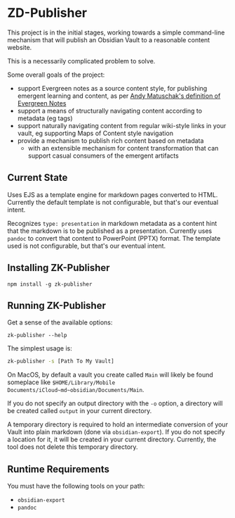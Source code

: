 # ZD-Publisher

This project is in the initial stages, working towards a simple command-line mechanism that will publish an Obsidian
Vault to a reasonable content website.

This is a necessarily complicated problem to solve.

Some overall goals of the project:

- support Evergreen notes as a source content style, for publishing emergent learning and content, as
  per [Andy Matuschak's definition of Evergreen Notes](https://notes.andymatuschak.org/Evergreen_note-writing_as_fundamental_unit_of_knowledge_work)
- support a means of structurally navigating content according to metadata (eg tags)
- support naturally navigating content from regular wiki-style links in your vault, eg supporting Maps of Content style
  navigation
- provide a mechanism to publish rich content based on metadata
    - with an extensible mechanism for content transformation that can support casual consumers of the emergent
      artifacts


## Current State

Uses EJS as a template engine for markdown pages converted to HTML. Currently the default template is not configurable,
but that's our eventual intent.

Recognizes `type: presentation` in markdown metadata as a content hint that the markdown is to be published as a
presentation. Currently uses `pandoc` to convert that content to PowerPoint (PPTX) format. The template used is not
configurable, but that's our eventual intent.

## Installing ZK-Publisher

`npm install -g zk-publisher`

## Running ZK-Publisher

Get a sense of the available options:

`zk-publisher --help`

The simplest usage is:

```bash
zk-publisher -s [Path To My Vault]
```

On MacOS, by default a vault you create called `Main` will likely be found someplace
like `$HOME/Library/Mobile Documents/iCloud~md~obsidian/Documents/Main`.

If you do not specify an output directory with the `-o` option, a directory will be created called `output` in your
current directory.

A temporary directory is required to hold an intermediate conversion of your Vault into plain markdown (done
via `obsidian-export`). If you do not specify a location for it, it will be created in your current directory.
Currently, the tool does not delete this temporary directory.

## Runtime Requirements

You must have the following tools on your path:

- `obsidian-export`
- `pandoc`